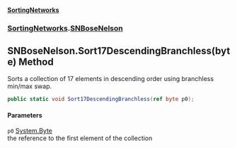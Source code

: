 #### [SortingNetworks](./index.md 'index')
### [SortingNetworks](./SortingNetworks.md 'SortingNetworks').[SNBoseNelson](./SortingNetworks-SNBoseNelson.md 'SortingNetworks.SNBoseNelson')
## SNBoseNelson.Sort17DescendingBranchless(byte) Method
Sorts a collection of 17 elements in descending order using branchless min/max swap.  
```csharp
public static void Sort17DescendingBranchless(ref byte p0);
```
#### Parameters
<a name='SortingNetworks-SNBoseNelson-Sort17DescendingBranchless(byte)-p0'></a>
`p0` [System.Byte](https://docs.microsoft.com/en-us/dotnet/api/System.Byte 'System.Byte')  
the reference to the first element of the collection  
  
